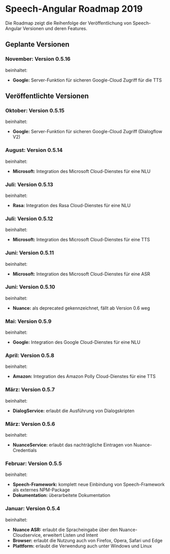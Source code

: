 # Speech-Angular Roadmap 2019

Die Roadmap zeigt die Reihenfolge der Veröffentlichung von Speech-Angular Versionen und deren Features.


## Geplante Versionen


### November: Version 0.5.16

beinhaltet:

* **Google:** Server-Funktion für sicheren Google-Cloud Zugriff für die TTS


## Veröffentlichte Versionen


### Oktober: Version 0.5.15

beinhaltet:

* **Google:** Server-Funktion für sicheren Google-Cloud Zugriff (Dialogflow V2)


### August: Version 0.5.14

beinhaltet:

* **Microsoft:** Integration des Microsoft Cloud-Dienstes für eine NLU


### Juli: Version 0.5.13

beinhaltet:

* **Rasa:** Integration des Rasa Cloud-Dienstes für eine NLU


### Juli: Version 0.5.12

beinhaltet:

* **Microsoft:** Integration des Microsoft Cloud-Dienstes für eine TTS


### Juni: Version 0.5.11

beinhaltet:

* **Microsoft:** Integration des Microsoft Cloud-Dienstes für eine ASR


### Juni: Version 0.5.10

beinhaltet:

* **Nuance:** als deprecated gekennzeichnet, fällt ab Version 0.6 weg


### Mai: Version 0.5.9

beinhaltet:

* **Google:** Integration des Google Cloud-Dienstes für eine NLU


### April: Version 0.5.8

beinhaltet:

* **Amazon:** Integration des Amazon Polly Cloud-Dienstes für eine TTS


### März: Version 0.5.7

beinhaltet:

* **DialogService:** erlaubt die Ausführung von Dialogskripten


### März: Version 0.5.6

beinhaltet:

* **NuanceService:** erlaubt das nachträgliche Eintragen von Nuance-Credentials


### Februar: Version 0.5.5

beinhaltet:

* **Speech-Framework:** komplett neue Einbindung von Speech-Framework als externes NPM-Package
* **Dokumentation:** überarbeitete Dokumentation


### Januar: Version 0.5.4

beinhaltet:

* **Nuance ASR:** erlaubt die Spracheingabe über den Nuance-Cloudservice, erweitert Listen und Intent
* **Browser:** erlaubt die Nutzung auch von Firefox, Opera, Safari und Edge
* **Plattform:** erlaubt die Verwendung auch unter Windows und Linux
